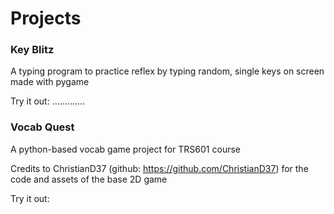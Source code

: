 ﻿# Projects

### Key Blitz
A typing program to practice reflex by typing random, single keys on screen made with pygame

Try it out: 
.............

### Vocab Quest
A python-based vocab game project for TRS601 course

Credits to ChristianD37 (github: https://github.com/ChristianD37) for the code and assets of the base 2D game

Try it out:
